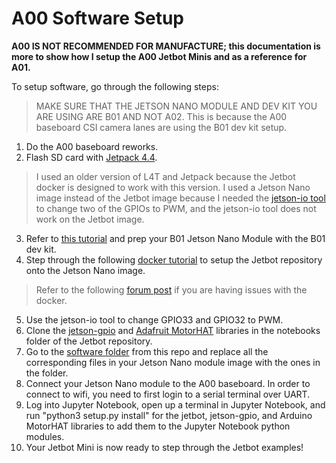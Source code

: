 # A00 Software Setup

**A00 IS NOT RECOMMENDED FOR MANUFACTURE; this documentation is more to show how I setup the A00 Jetbot Minis and as a reference for A01.**

To setup software, go through the following steps:

> MAKE SURE THAT THE JETSON NANO MODULE AND DEV KIT YOU ARE USING ARE B01 AND NOT A02. This is because the A00 baseboard CSI camera lanes are using the B01 dev kit setup. 

1. Do the A00 baseboard reworks. 
2. Flash SD card with [Jetpack 4.4](https://developer.nvidia.com/jetpack-sdk-44-archive).
> I used an older version of L4T and Jetpack because the Jetbot docker is designed to work with this version. I used a Jetson Nano image instead of the Jetbot image because I needed the [jetson-io tool](https://docs.nvidia.com/jetson/l4t/index.html#page/Tegra%20Linux%20Driver%20Package%20Development%20Guide/hw_setup_jetson_io.html) to change two of the GPIOs to PWM, and the jetson-io tool does not work on the Jetbot image. 
3. Refer to [this tutorial](https://developer.nvidia.com/embedded/learn/get-started-jetson-nano-devkit) and prep your B01 Jetson Nano Module with the B01 dev kit. 
4. Step through the following [docker tutorial](https://jetbot.org/master/software_setup/docker.html) to setup the Jetbot repository onto the Jetson Nano image.
> Refer to the following [forum post](https://github.com/NVIDIA-AI-IOT/jetbot/issues/406) if you are having issues with the docker.  
5. Use the jetson-io tool to change GPIO33 and GPIO32 to PWM. 
6. Clone the [jetson-gpio](https://github.com/NVIDIA/jetson-gpio) and [Adafruit MotorHAT](https://github.com/adafruit/Adafruit-Motor-HAT-Python-Library) libraries in the notebooks folder of the Jetbot repository.  
7. Go to the [software folder](https://github.com/NVIDIA-AI-IOT/jetbot_mini/tree/main/jetbot) from this repo and replace all the corresponding files in your Jetson Nano module image with the ones in the folder. 
8. Connect your Jetson Nano module to the A00 baseboard. In order to connect to wifi, you need to first login to a serial terminal over UART.
9. Log into Jupyter Notebook, open up a terminal in Jupyter Notebook, and run "python3 setup.py install" for the jetbot, jetson-gpio, and Arduino MotorHAT libraries to add them to the Jupyter Notebook python modules. 
10. Your Jetbot Mini is now ready to step through the Jetbot examples!
